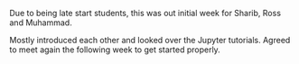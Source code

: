 Due to being late start students, this was out initial week for Sharib, Ross and Muhammad.

Mostly introduced each other and looked over the Jupyter tutorials. Agreed to meet again the following week to get started properly.
